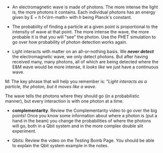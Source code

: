 * An electromagnetic wave is made of photons. The more intense the light is, the more photons it contains. Each individual photons has an energy given by <lrn-math>E = h f<\lrn-math> with _h_ being Planck's constant.

* The probability of finding a particle at a given point is proportional to the intensity of wave at that point. The more intense the wave, the more probable it is that you will "see" the photon. Use the PHET simulation to go over how probability of photon detection works again.

* Light interacts with matter on an all-or-nothing basis. We **_never detect_** the electromagnetic wave, we only detect photons. But after having received many, many photons, all of which are being detected where the E&M wave would be more intense, it _looks like_ we just have a continuous wave.

M: The key phrase that will help you remember is: "_Light interacts as a particle, the photon, but it moves like a wave_.  

The wave tells the photons where they should go (in a probabilistic manner), but every interaction is with one photon at a time.

* **complementarity**. Review the Complementarity video to go over the big points! Once you know some information about where a photon is (put a hand in the beam) you change the probabilities of where the photons will go, both in a Qbit system and in the more complex double slit experiment.

* Qbits: Review the video on the Testing Bomb Page. You should be able to explain the Qbit system example in the notes.